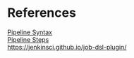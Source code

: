 # References
[Pipeline Syntax](https://jenkins.io/doc/book/pipeline/syntax)   
[Pipeline Steps](https://jenkins.io/doc/pipeline/steps)  
https://jenkinsci.github.io/job-dsl-plugin/


